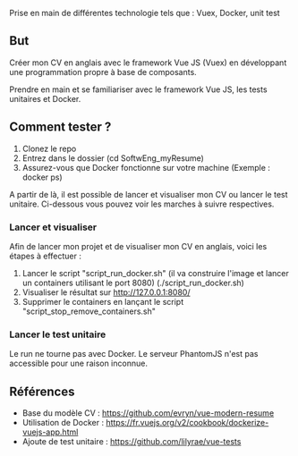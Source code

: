 Prise en main de différentes technologie tels que : Vuex, Docker, unit test

## But

Créer mon CV en anglais avec le framework Vue JS (Vuex) en développant une programmation propre à base de composants.

Prendre en main et se familiariser avec le framework Vue JS, les tests unitaires et Docker.

## Comment tester ?

1. Clonez le repo 
2. Entrez dans le dossier (cd SoftwEng_myResume)
3. Assurez-vous que Docker fonctionne sur votre machine (Exemple : docker ps)

A partir de là, il est possible de lancer et visualiser mon CV ou lancer le test unitaire. Ci-dessous vous pouvez voir les marches à suivre respectives.

### Lancer et visualiser 

Afin de lancer mon projet et de visualiser mon CV en anglais, voici les étapes à effectuer :

1. Lancer le script "script_run_docker.sh" (il va construire l'image et lancer un containers utilisant le port 8080) (./script_run_docker.sh)
2. Visualiser le résultat sur http://127.0.0.1:8080/
3. Supprimer le containers en lançant le script "script_stop_remove_containers.sh"

### Lancer le test unitaire

Le run ne tourne pas avec Docker. Le serveur PhantomJS n'est pas accessible pour une raison inconnue.

## Références

- Base du modèle CV 		: https://github.com/evryn/vue-modern-resume
- Utilisation de Docker 	: https://fr.vuejs.org/v2/cookbook/dockerize-vuejs-app.html
- Ajoute de test unitaire : https://github.com/lilyrae/vue-tests



